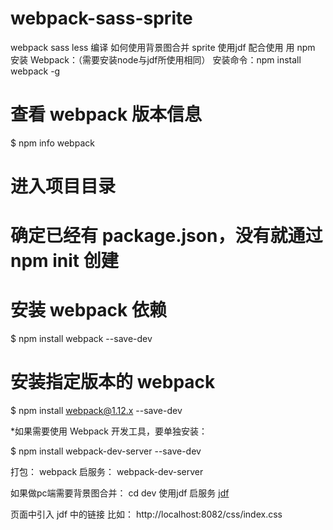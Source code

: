 # webpack-sass-sprite
webpack sass less 编译  如何使用背景图合并 sprite 使用jdf 配合使用
用 npm 安装 Webpack：（需要安装node与jdf所使用相同）
安装命令：npm install webpack -g

# 查看 webpack 版本信息
$ npm info webpack

# 进入项目目录
# 确定已经有 package.json，没有就通过 npm init 创建
# 安装 webpack 依赖
$ npm install webpack --save-dev

# 安装指定版本的 webpack
$ npm install webpack@1.12.x --save-dev


*如果需要使用 Webpack 开发工具，要单独安装：

$ npm install webpack-dev-server --save-dev


打包：
webpack
启服务：
webpack-dev-server

如果做pc端需要背景图合并：
cd dev 
使用jdf 启服务
[jdf](https://github.com/putaoshu/jdf)

页面中引入 jdf 中的链接  比如：
http://localhost:8082/css/index.css